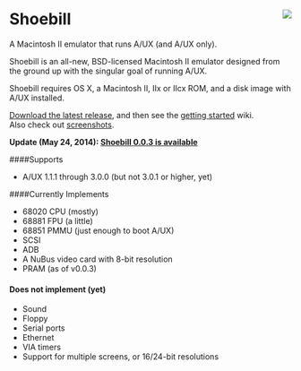 <h1><img align=right src="../../../pruten.github.io/raw/master/web/stork_tiny_head3.jpg"/>Shoebill</h1>

A Macintosh II emulator that runs A/UX (and A/UX only). 

Shoebill is an all-new, BSD-licensed Macintosh II emulator designed from the ground up with the singular goal of running A/UX. 

Shoebill requires OS X, a Macintosh II, IIx or IIcx ROM, and a disk image with A/UX installed.

[Download the latest release], and then see the [getting started] wiki.  
Also check out [screenshots].

__Update (May 24, 2014): [Shoebill 0.0.3 is available]__

####Supports
* A/UX 1.1.1 through 3.0.0 (but not 3.0.1 or higher, yet)

####Currently Implements
* 68020 CPU (mostly)
* 68881 FPU (a little)
* 68851 PMMU (just enough to boot A/UX)
* SCSI
* ADB
* A NuBus video card with 8-bit resolution
* PRAM (as of v0.0.3)

#### Does not implement (yet)
* Sound
* Floppy
* Serial ports
* Ethernet
* VIA timers
* Support for multiple screens, or 16/24-bit resolutions

    
[Download the latest release]:https://github.com/pruten/Shoebill/releases
[getting started]:https://github.com/pruten/Shoebill/wiki/Getting-Started
[screenshots]:https://github.com/pruten/Shoebill/wiki/Screenshots
[Shoebill 0.0.3 is available]:https://github.com/pruten/Shoebill/releases

